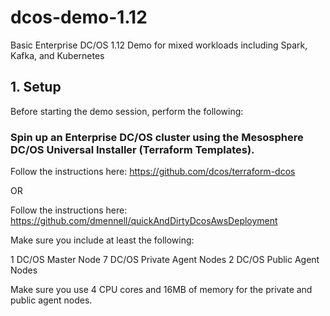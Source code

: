 # dcos-demo-1.12
Basic Enterprise DC/OS 1.12 Demo for mixed workloads including Spark, Kafka, and Kubernetes

## 1. Setup

Before starting the demo session, perform the following:

### Spin up an Enterprise DC/OS cluster using the Mesosphere DC/OS Universal Installer (Terraform Templates).

Follow the instructions here: https://github.com/dcos/terraform-dcos

OR

Follow the instructions here: https://github.com/dmennell/quickAndDirtyDcosAwsDeployment

Make sure you include at least the following:

1 DC/OS Master Node
7 DC/OS Private Agent Nodes
2 DC/OS Public Agent Nodes

Make sure you use 4 CPU cores and 16MB of memory for the private and public agent nodes.








